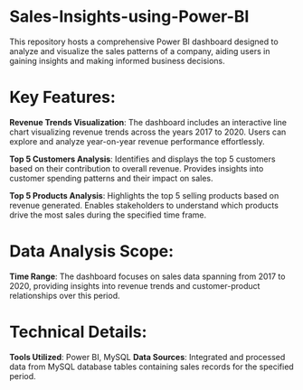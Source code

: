 # Sales-Insights-using-Power-BI
This repository hosts a comprehensive Power BI dashboard designed to analyze and visualize the sales patterns of a company, aiding users in gaining insights and making informed business decisions.


# Key Features:
**Revenue Trends Visualization**: The dashboard includes an interactive line chart visualizing revenue trends across the years 2017 to 2020. Users can explore and analyze year-on-year revenue performance effortlessly.

**Top 5 Customers Analysis**: Identifies and displays the top 5 customers based on their contribution to overall revenue. Provides insights into customer spending patterns and their impact on sales.

**Top 5 Products Analysis**: Highlights the top 5 selling products based on revenue generated. Enables stakeholders to understand which products drive the most sales during the specified time frame.

# Data Analysis Scope:
**Time Range**: The dashboard focuses on sales data spanning from 2017 to 2020, providing insights into revenue trends and customer-product relationships over this period.

# Technical Details:
**Tools Utilized**: Power BI, MySQL
**Data Sources**: Integrated and processed data from MySQL database tables containing sales records for the specified period.
